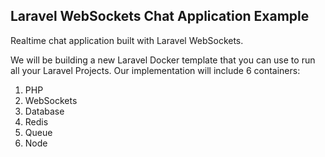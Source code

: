 ## Laravel WebSockets Chat Application Example

Realtime chat application built with Laravel WebSockets. 

We will be building a new Laravel Docker template that you can use to run all your Laravel Projects.
Our implementation will include 6 containers:
1. PHP
2. WebSockets
3. Database
4. Redis
5. Queue
6. Node
